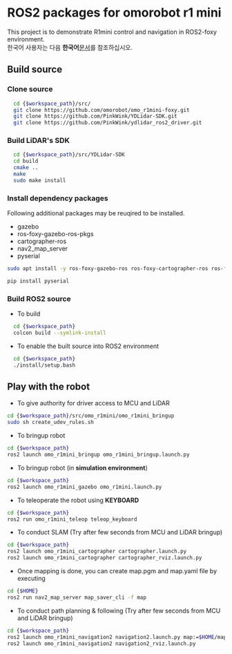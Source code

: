 # ROS2 packages for omorobot r1 mini

This project is to demonstrate R1mini control and navigation in ROS2-foxy environment.  
한국어 사용자는 다음 **한국어**[문서](README_KR.md)를 참조하십시오.  

## Build source

### Clone source

```bash
  cd {$workspace_path}/src/
  git clone https://github.com/omorobot/omo_r1mini-foxy.git
  git clone https://github.com/PinkWink/YDLidar-SDK.git
  git clone https://github.com/PinkWink/ydlidar_ros2_driver.git
```

### Build LiDAR's SDK

```bash
  cd {$workspace_path}/src/YDLidar-SDK
  cd build
  cmake ..
  make
  sudo make install
```

### Install dependency packages

Following additional packages may be reuqired to be installed.  
- gazebo 
- ros-foxy-gazebo-ros-pkgs
- cartographer-ros  
- nav2_map_server
- pyserial

```bash
sudo apt install -y ros-foxy-gazebo-ros ros-foxy-cartographer-ros ros-foxy-nav2-map-server ros-foxy-gazebo-ros-pkgs

pip install pyserial
```

### Build ROS2 source

- To build

```bash
  cd {$workspace_path}
  colcon build --symlink-install
```

- To enable the built source into ROS2 environment

```bash
  cd {$workspace_path}
  ./install/setup.bash
```

## Play with the robot

- To give authority for driver access to MCU and LiDAR

```bash
cd {$workspace_path}/src/omo_r1mini/omo_r1mini_bringup
sudo sh create_udev_rules.sh
```

- To bringup robot

```bash
cd {$workspace_path}
ros2 launch omo_r1mini_bringup omo_r1mini_bringup.launch.py
```

- To bringup robot (in **simulation environment**)
```bash
cd {$workspace_path}
ros2 launch omo_r1mini_gazebo omo_r1mini.launch.py
```
- To teleoperate the robot using **KEYBOARD**

```bash
cd {$workspace_path}
ros2 run omo_r1mini_teleop teleop_keyboard
```

- To conduct SLAM (Try after few seconds from MCU and LiDAR bringup)

```bash
cd {$workspace_path}
ros2 launch omo_r1mini_cartographer cartographer.launch.py
ros2 launch omo_r1mini_cartographer cartographer_rviz.launch.py
```

- Once mapping is done, you can create map.pgm and map.yaml file by executing

```bash
cd {$HOME}
ros2 run nav2_map_server map_saver_cli -f map
```

- To conduct path planning & following (Try after few seconds from MCU and LiDAR bringup)
```bash
cd {$workspace_path}
ros2 launch omo_r1mini_navigation2 navigation2.launch.py map:=$HOME/map.yaml
ros2 launch omo_r1mini_navigation2 navigation2_rviz.launch.py
```